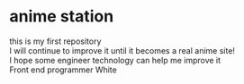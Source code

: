 # anime station
this is my first repository</br>
I will continue to improve it until it becomes a real anime site!</br>
I hope some engineer technology can help me improve it</br>
Front end programmer White
